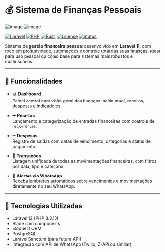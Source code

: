 # 💰 Sistema de Finanças Pessoais
![image](https://github.com/user-attachments/assets/a0a6b63d-dee8-4dd0-b377-fa5925d468f0)
![image](https://github.com/user-attachments/assets/cc7c1bdd-c05a-4eca-8be2-6a448763e13c)

[![Laravel](https://img.shields.io/badge/Laravel-11-red)](https://laravel.com)
[![PHP](https://img.shields.io/badge/PHP-8.2-blue)](https://www.php.net/)
[![Build](https://img.shields.io/badge/build-passing-brightgreen)]()
[![License](https://img.shields.io/badge/license-MIT-lightgrey)](LICENSE)
[![Status](https://img.shields.io/badge/status-em%20desenvolvimento-yellow)]()

Sistema de **gestão financeira pessoal** desenvolvido em **Laravel 11**, com foco em produtividade, automações e controle total das suas finanças. Ideal para uso pessoal ou como base para sistemas mais robustos e multiusuários.

---

## 🚀 Funcionalidades

- 📊 **Dashboard**  
  Painel central com visão geral das finanças: saldo atual, receitas, despesas e indicadores.

- ➕ **Receitas**  
  Lançamento e categorização de entradas financeiras com controle de recorrência.

- ➖ **Despesas**  
  Registro de saídas com datas de vencimento, categorias e status de pagamento.

- 🔁 **Transações**  
  Listagem unificada de todas as movimentações financeiras, com filtros por data, tipo e categoria.

- 📱 **Alertas via WhatsApp**  
  Receba lembretes automáticos sobre vencimentos e movimentações diretamente no seu WhatsApp.

---

## 🧰 Tecnologias Utilizadas

- Laravel 12 (PHP 8.3.10)
- Blade com components
- Eloquent ORM
- PostgreSQL
- Laravel Sanctum (para futura API)
- Integração com API de WhatsApp (Twilio, Z-API ou similar)
